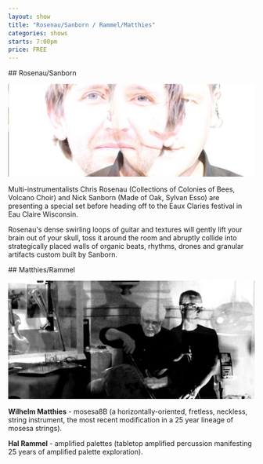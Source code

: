 ```yaml
---
layout: show
title: "Rosenau/Sanborn / Rammel/Matthies"
categories: shows
starts: 7:00pm
price: FREE
---
```


<div class="artist" markdown="1">
## Rosenau/Sanborn

![Rosenau/Sanborn](/images/rosenau-sanborn.jpg)

Multi-instrumentalists Chris Rosenau (Collections of Colonies of Bees, Volcano Choir) and Nick Sanborn (Made of Oak, Sylvan Esso) 
are presenting a special set before heading off to the Eaux Claries festival in Eau Claire Wisconsin.

Rosenau's dense swirling loops of guitar and textures will gently lift your brain out of your skull, toss it around the room and 
abruptly collide into strategically placed walls of organic beats, rhythms, drones and granular artifacts custom built by Sanborn.

</div>

<div class="artist" markdown="1">
## Matthies/Rammel 

![Matthies/Rammel](/images/matthies-rammel.jpg)

**Wilhelm Matthies** - mosesa8B (a horizontally-oriented, fretless, neckless,
string instrument, the most recent modification in a 25 year lineage of
mosesa strings).

**Hal Rammel** - amplified palettes (tabletop amplified percussion manifesting
25 years of amplified palette exploration).

</div>

